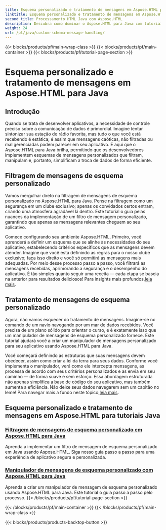 ```yaml
---
title: Esquema personalizado e tratamento de mensagens em Aspose.HTML para Java
linktitle: Esquema personalizado e tratamento de mensagens em Aspose.HTML para Java
second_title: Processamento HTML Java com Aspose.HTML
description: Descubra como dominar o Aspose.HTML para Java com tutoriais sobre filtragem e tratamento de mensagens de esquema personalizado. Comece a construir aplicativos personalizados.
weight: 24
url: /pt/java/custom-schema-message-handling/
---
```


{{< blocks/products/pf/main-wrap-class >}}
{{< blocks/products/pf/main-container >}}
{{< blocks/products/pf/tutorial-page-section >}}

# Esquema personalizado e tratamento de mensagens em Aspose.HTML para Java

## Introdução

Quando se trata de desenvolver aplicativos, a necessidade de controle preciso sobre a comunicação de dados é primordial. Imagine tentar sintonizar sua estação de rádio favorita, mas tudo o que você está recebendo é estática; é assim que mensagens caóticas, não filtradas ou mal gerenciadas podem parecer em seu aplicativo. É aqui que o Aspose.HTML para Java brilha, permitindo que os desenvolvedores implementem esquemas de mensagens personalizados que filtram, manipulam e, portanto, simplificam a troca de dados de forma eficiente.

## Filtragem de mensagens de esquema personalizado

Vamos mergulhar direto na filtragem de mensagens de esquema personalizado no Aspose.HTML para Java. Pense na filtragem como um segurança em um clube exclusivo; apenas os convidados certos entram, criando uma atmosfera agradável lá dentro. Este tutorial o guia pelas nuances da implementação de um filtro de mensagem personalizado, garantindo que apenas as mensagens relevantes cheguem ao seu aplicativo.

 Comece configurando seu ambiente Aspose.HTML. Primeiro, você aprenderá a definir um esquema que se alinhe às necessidades do seu aplicativo, estabelecendo critérios específicos que as mensagens devem atender. Imagine que você está definindo as regras para o nosso clube exclusivo; faça isso direito e você só permitirá as mensagens mais adequadas. Por meio desse processo passo a passo, você filtrará as mensagens recebidas, aprimorando a segurança e o desempenho do aplicativo. É tão simples quanto seguir uma receita — cada etapa se baseia na anterior para resultados deliciosos! Para insights mais profundos,[leia mais](./custom-schema-message-filter/).

## Tratamento de mensagens de esquema personalizado

Agora, não vamos esquecer do tratamento de mensagens. Imagine-se no comando de um navio navegando por um mar de dados recebidos. Você precisa de um plano sólido para orientar o curso, e é exatamente isso que um manipulador de mensagens de esquema personalizado fornece. Este tutorial ajudará você a criar um manipulador de mensagens personalizado para seu aplicativo usando Aspose.HTML para Java.

 Você começará definindo as estruturas que suas mensagens devem obedecer, assim como criar a lei da terra para seus dados. Conforme você implementa o manipulador, verá como ele intercepta mensagens, as processa de acordo com seus critérios personalizados e as envia em seu caminho — de forma suave e sem esforço. Essa abordagem estruturada não apenas simplifica a base de código do seu aplicativo, mas também aumenta a eficiência. Não deixe seus dados navegarem sem um capitão no leme! Para navegar mais a fundo neste tópico,[leia mais](./custom-schema-message-handler/).

## Esquema personalizado e tratamento de mensagens em Aspose.HTML para tutoriais Java
### [Filtragem de mensagens de esquema personalizado em Aspose.HTML para Java](./custom-schema-message-filter/)
Aprenda a implementar um filtro de mensagem de esquema personalizado em Java usando Aspose.HTML. Siga nosso guia passo a passo para uma experiência de aplicativo segura e personalizada.
### [Manipulador de mensagens de esquema personalizado com Aspose.HTML para Java](./custom-schema-message-handler/)
Aprenda a criar um manipulador de mensagem de esquema personalizado usando Aspose.HTML para Java. Este tutorial o guia passo a passo pelo processo.
{{< /blocks/products/pf/tutorial-page-section >}}

{{< /blocks/products/pf/main-container >}}
{{< /blocks/products/pf/main-wrap-class >}}

{{< blocks/products/products-backtop-button >}}
